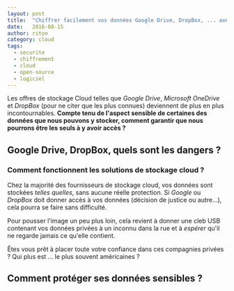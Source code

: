 ```yaml
---
layout: post
title:  "Chiffrer facilement vos données Google Drive, DropBox, ... avec CryptoMator"
date:   2016-08-15
author: riton
category: cloud
tags:
  - securite
  - chiffrement
  - cloud
  - open-source
  - logiciel
---
```


<p class="intro">
<span class="dropcap">L</span>es offres de stockage Cloud telles que <i>Google Drive</i>, <i>Microsoft OneDrive</i> et <i>DropBox</i> (pour ne citer que les plus connues) deviennent de plus en plus incontournables.
<b>Compte tenu de l'aspect sensible de certaines des données que nous pouvons y stocker, comment garantir que nous pourrons être les seuls à y avoir accès ?</b>
</p>

## Google Drive, DropBox, quels sont les dangers ?

### Comment fonctionnent les solutions de stockage cloud ?

Chez la majorité des fournisseurs de stockage cloud, vos données sont stockées <i>telles quelles</i>, sans aucune réelle protection. Si <i>Google</i> ou <i>DropBox</i> doit donner accès à vos données (décision de justice ou autre...), cela pourra se faire sans difficulté.

Pour pousser l'image un peu plus loin, cela revient à donner une cleb USB contenant vos données privées à un inconnu dans la rue et à <i>espérer</i> qu'il ne regarde jamais ce qu'elle contient.

Êtes vous prêt à placer toute votre confiance dans ces compagnies privées ? Qui plus est ... le plus souvent américaines ?

## Comment protéger ses données sensibles ?

